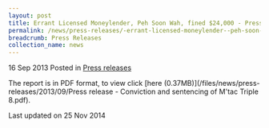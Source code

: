 ```yaml
---
layout: post
title: Errant Licensed Moneylender, Peh Soon Wah, fined $24,000 - Press Release
permalink: /news/press-releases/-errant-licensed-moneylender--peh-soon-wah--fined--24-000---pres
breadcrumb: Press Releases
collection_name: news
---
```


16 Sep 2013 Posted in [Press releases](/news/press-releases)

The report is in PDF format, to view click [here (0.37MB)](/files/news/press-releases/2013/09/Press release - Conviction and sentencing of M'tac Triple 8.pdf).

<p class="right-side-updated">Last updated on 25 Nov 2014</p>
